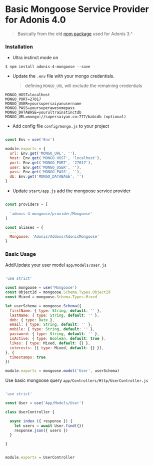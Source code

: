 # Basic Mongoose Service Provider for Adonis 4.0

> Basically from the old [npm package](https://www.npmjs.com/package/adonis-mongoose) used for Adonis 3.^

### Installation

* Ultra instinct mode on
```curl
$ npm install adonis-4-mongoose --save
```

* Update the `.env` file with your mongo credentials.

  > defining `MONGO_URL` will exclude the remaining credentials

```env
MONGO_HOST=localhost
MONGO_PORT=27017
MONGO_USER=yoursupersaiyanusername
MONGO_PASS=yoursuperawesomepass
MONGO_DATABASE=yourultrainstinctdb
MONGO_URL=mongo://supersaiyan.co:777/babidb (optional)
```

* Add config file `config/mongo.js` to your project

```javascript

const Env = use('Env')

module.exports = {
  url: Env.get('MONGO_URL', ''),
  host: Env.get('MONGO_HOST', 'localhost'),
  port: Env.get('MONGO_PORT', '27017'),
  user: Env.get('MONGO_USER', ''),
  pass: Env.get('MONGO_PASS', ''),
  db: Env.get('MONGO_DATABASE', '')
}

```


* Update `start/app.js` add the mongoose service provider

```javascript

const providers = [
  ...
  'adonis-4-mongoose/provider/Mongoose'
]

const aliases = {
  ...
  Mongoose: 'Adonis/Addons/AdonisMongoose'
}

```

### Basic Usage

Add/Update your user model `app/Models/User.js`

```javascript

'use strict'

const mongoose = use('Mongoose')
const ObjectId = mongoose.Schema.Types.ObjectId
const Mixed = mongoose.Schema.Types.Mixed

let userSchema = mongoose.Schema({
  firstName: { type: String, default: '' },
  lastName: { type: String, default: '' },
  dob: { type: Date },
  email: { type: String, default: '' },
  mobile: { type: String, default: '' },
  password: { type: String, default: '' },
  isActive: { type: Boolean, default: true },
  likes: { type: Mixed, default: {} },
  interests: [{ type: Mixed, default: {} }],
}, {
  timestamps: true
})

module.exports = mongoose.model('User', userSchema)


```

Use basic mongoose query `app/Controllers/Http/UserController.js`

```javascript

'use strict'

const User = use('App/Models/User')

class UserController {

  async index ({ response }) {
    let users = await User.find({})
    response.json({ users })
  }

}


module.exports = UserController

```

